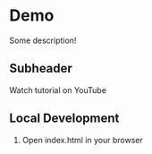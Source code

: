 # Demo  

Some description!

## Subheader

Watch tutorial on YouTube

## Local Development

1. Open index.html in your browser
